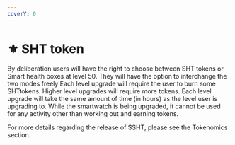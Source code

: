 ```yaml
---
coverY: 0
---
```


# ⚜ SHT token

By deliberation users will have the right to choose between SHT tokens or Smart health boxes at level 50. They will have the option to interchange the two modes freely Each level upgrade will require the user to burn some SHTtokens. Higher level upgrades will require more tokens. Each level upgrade will take the same amount of time (in hours) as the level user is upgrading to. While the smartwatch is being upgraded, it cannot be used for any activity other than working out and earning tokens.

For more details regarding the release of $SHT, please see the Tokenomics section.
